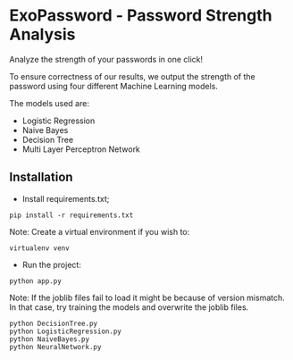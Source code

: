 # ExoPassword - Password Strength Analysis
Analyze the strength of your passwords in one click!

To ensure correctness of our results, we output the strength of the password using four different Machine Learning models.

The models used are:
* Logistic Regression
* Naive Bayes
* Decision Tree
* Multi Layer Perceptron Network

## Installation
* Install requirements.txt;
```
pip install -r requirements.txt
```
Note: Create a virtual environment if you wish to:
```
virtualenv venv
```

* Run the project:
```
python app.py
```
Note: If the joblib files fail to load it might be because of version mismatch. In that case, try training the models and overwrite the joblib files.
```
python DecisionTree.py
python LogisticRegression.py
python NaiveBayes.py
python NeuralNetwork.py
```

